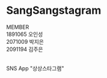 # SangSangstagram

MEMBER<br>
1891065 오인성<br>
2071009 박지은<br>
2091194 김주은<br>
<br>

SNS App "상상스타그램"<br>

